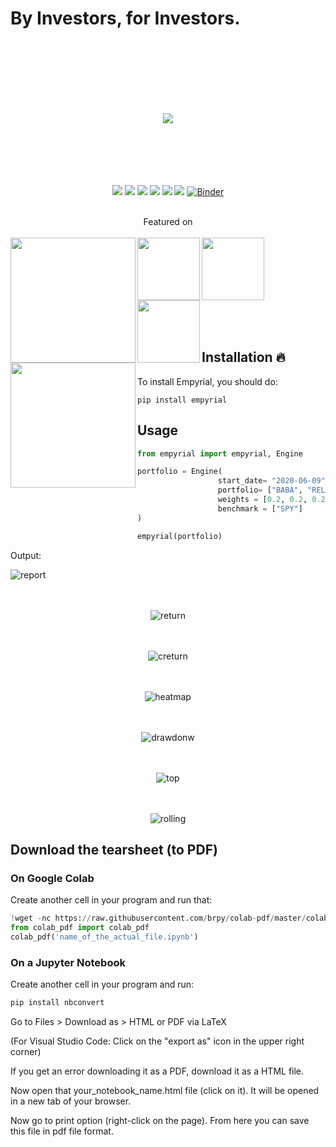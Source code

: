 # By Investors, for Investors.
<br><br><br><br><br><br>
<div align="center">
<img src="https://i.ibb.co/RjLg9VV/logo.png"/>
<br><br><br><br><br><br>
  
![](https://img.shields.io/badge/Downloads-5.4k-brightgreen)
![](https://img.shields.io/badge/license-MIT-blue)
![](https://img.shields.io/badge/flow%20level-A++-brightgreen)
![](https://img.shields.io/badge/language-python🐍-blue)
![](https://img.shields.io/badge/activity-8.8/10-yellow)
![](https://camo.githubusercontent.com/97d4586afa582b2dcec2fa8ed7c84d02977a21c2dd1578ade6d48ed82296eb10/68747470733a2f2f6261646765732e66726170736f66742e636f6d2f6f732f76312f6f70656e2d736f757263652e7376673f763d313033)
[![Binder](https://mybinder.org/badge_logo.svg)](https://mybinder.org/v2/gh/ssantoshp/GetStartedEmpyrial/main?filepath=get_started_with_empyrial.ipynb)
  
<br>
Featured on
<br><br>

<img align="left" src="https://www.libhunt.com/assets/logo/logo-og-12f445719d17ec887b4f67216c07a38850ebfbc93ed81fa8b3bbb338d63a7adb.png" width="200"/>
<img align="left" src="https://cdn-images-1.medium.com/max/1200/1*NHYVDHC_WbdaUicoYyJFrA.png" width="100"/>
<img align="left" src="https://cdn-images-1.medium.com/max/1200/1*yAqDFIFA5F_NXalOJKz4TA.png" width="100"/>
<img align="left"src="https://pychina.org/img/pycon.png" width="100"/><br><br>
<img align="left"src="https://i.ibb.co/r4ZzyLQ/Capture.jpg" width="200"/>
</div>



<br><br><br><br><br><br>

## Installation 🔥

To install Empyrial, you should do:

```
pip install empyrial
```

## Usage 
```py
from empyrial import empyrial, Engine

portfolio = Engine(    
                  start_date= "2020-06-09", 
                  portfolio= ["BABA", "RELIANCE.NS", "KO", "^DJI","^IXIC"], 
                  weights = [0.2, 0.2, 0.2, 0.2, 0.2], 
                  benchmark = ["SPY"] 
)

empyrial(portfolio)
```

Output:

![report](https://user-images.githubusercontent.com/61618641/120065794-8203ef00-c073-11eb-84a8-8dda6908da4c.png)<br/><br /><br />

<div align="center">
  
  ![return](https://user-images.githubusercontent.com/61618641/120065822-afe93380-c073-11eb-915d-8b8b27c6fd38.png)<br /><br /><br />

  ![creturn](https://user-images.githubusercontent.com/61618641/120065881-ea52d080-c073-11eb-84a5-11da5dbf0bcb.png)<br /><br /><br />

  ![heatmap](https://user-images.githubusercontent.com/61618641/120065930-2ab24e80-c074-11eb-8861-e1996a950774.png)<br /><br /><br />

  ![drawdonw](https://user-images.githubusercontent.com/61618641/120065973-6cdb9000-c074-11eb-99cb-f3ee8110576f.png)<br /><br /><br />

  ![top](https://user-images.githubusercontent.com/61618641/120065975-6fd68080-c074-11eb-93f9-cbb3f2dd859d.png)<br /><br /><br />

  ![rolling](https://user-images.githubusercontent.com/61618641/120065977-74029e00-c074-11eb-92c6-8d0bee2a6234.png)
 </div>
 
## Download the tearsheet (to PDF)

### On Google Colab

Create another cell in your program and run that:

```py
!wget -nc https://raw.githubusercontent.com/brpy/colab-pdf/master/colab_pdf.py
from colab_pdf import colab_pdf
colab_pdf('name_of_the_actual_file.ipynb')
```

### On a Jupyter Notebook

Create another cell in your program and run:

```py
pip install nbconvert
```

Go to Files > Download as > HTML or PDF via LaTeX

(For Visual Studio Code: Click on the "export as" icon in the upper right corner)

If you get an error downloading it as a PDF, download it as a HTML file.

Now open that your_notebook_name.html file (click on it). It will be opened in a new tab of your browser.

Now go to print option (right-click on the page). From here you can save this file in pdf file format.



